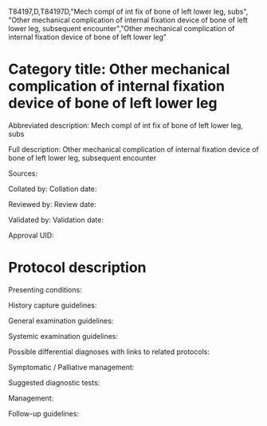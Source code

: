 T84197,D,T84197D,"Mech compl of int fix of bone of left lower leg, subs", "Other mechanical complication of internal fixation device of bone of left lower leg, subsequent encounter","Other mechanical complication of internal fixation device of bone of left lower leg"
# Category title: Other mechanical complication of internal fixation device of bone of left lower leg

Abbreviated description: Mech compl of int fix of bone of left lower leg, subs

Full description: Other mechanical complication of internal fixation device of bone of left lower leg, subsequent encounter

Sources:

Collated by:
Collation date:

Reviewed by:
Review date:

Validated by:
Validation date:

Approval UID:

# Protocol description

Presenting conditions:

History capture guidelines:

General examination guidelines:

Systemic examination guidelines:

Possible differential diagnoses with links to related protocols:

Symptomatic / Palliative management:

Suggested diagnostic tests:

Management:

Follow-up guidelines:
